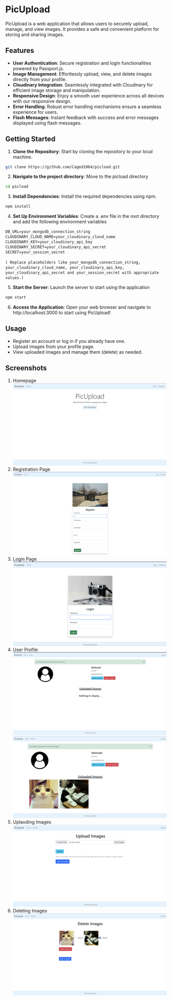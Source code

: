 # PicUpload

PicUpload is a web application that allows users to securely upload, manage, and view images. It provides a safe and convenient platform for storing and sharing images.

## Features

- **User Authentication**: Secure registration and login functionalities powered by Passport.js.
- **Image Management**: Effortlessly upload, view, and delete images directly from your profile.
- **Cloudinary Integration**: Seamlessly integrated with Cloudinary for efficient image storage and manipulation.
- **Responsive Design**: Enjoy a smooth user experience across all devices with our responsive design.
- **Error Handling**: Robust error handling mechanisms ensure a seamless experience for users.
- **Flash Messages**: Instant feedback with success and error messages displayed using flash messages.

## Getting Started

1. **Clone the Repository**: Start by cloning the repository to your local machine.

```bash
git clone https://github.com/Caged1964/picload.git
```

2. **Navigate to the project directory**: Move to the picload directory

```bash
cd picload
```

3. **Install Dependencies**: Install the required dependencies using npm.

```bash
npm install
```

4. **Set Up Environment Variables**: Create a .env file in the root directory and add the following environment variables

```
DB_URL=your_mongodb_connection_string
CLOUDINARY_CLOUD_NAME=your_cloudinary_cloud_name
CLOUDINARY_KEY=your_cloudinary_api_key
CLOUDINARY_SECRET=your_cloudinary_api_secret
SECRET=your_session_secret

( Replace placeholders like your_mongodb_connection_string, your_cloudinary_cloud_name, your_cloudinary_api_key, your_cloudinary_api_secret and your_session_secret with appropriate values.)
```

5. **Start the Server**: Launch the server to start using the application

```bash
npm start
```

6. **Access the Application**: Open your web browser and navigate to http://localhost:3000 to start using PicUpload!

## Usage

- Register an account or log in if you already have one.
- Upload images from your profile page.
- View uploaded images and manage them (delete) as needed.

## Screenshots

1. Homepage
   ![Home Page](Screenshots\Homepage.png)
2. Registration Page
   ![Registeration Page](Screenshots\Registeration_Page.png)
3. Login Page
   ![Login Page](Screenshots\Login_Page.png)
4. User Profile
   ![User Profile](Screenshots\User_profile.png)
   ![User Profile](Screenshots\user_profile_2.png)
5. Uplaoding Images
   ![Upload](Screenshots\upload_images.png)
6. Deleting Images
   ![Delete](Screenshots\delete_images.png)
